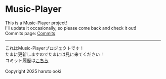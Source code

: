 # Music-Player
This is a Music-Player project!
<br>
I'll update it occasionally, so please come back and check it out!
<br>
Commits page: [Commits](https://github.com/haruto-ooki/Music-Player/commits/main)
***
これはMusic-Playerプロジェクトです！
<br>
たまに更新しますのでたまには見に来てください！
<br>
コミット履歴は[こちら](https://github.com/haruto-ooki/Music-Player/commits/main)
<br>
<br>
Copyright 2025 haruto ooki